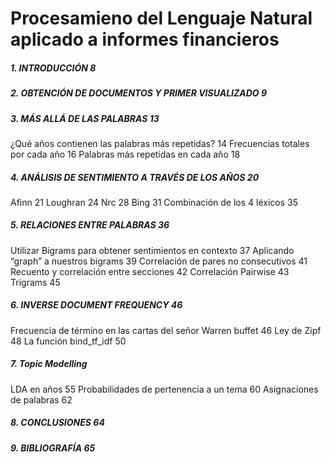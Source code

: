 # Procesamieno del Lenguaje Natural aplicado a informes financieros

##### 1.	INTRODUCCIÓN	8
##### 2.	OBTENCIÓN DE DOCUMENTOS Y PRIMER VISUALIZADO	9
##### 3.	MÁS ALLÁ DE LAS PALABRAS	13
 ¿Qué años contienen las palabras más repetidas?	14
 Frecuencias totales por cada año	16
 Palabras más repetidas en cada año	18
##### 4.	ANÁLISIS DE SENTIMIENTO A TRAVÉS DE LOS AÑOS	20
 Afinn	21
 Loughran	24
 Nrc	28
 Bing	31
 Combinación de los 4 léxicos	35
##### 5.	RELACIONES ENTRE PALABRAS	36
 Utilizar Bigrams para obtener sentimientos en contexto	37
 Aplicando “graph” a nuestros bigrams	39
 Correlación de pares no consecutivos	41
   Recuento y correlación entre secciones	42
   Correlación Pairwise	43
 Trigrams	45
##### 6.	INVERSE DOCUMENT FREQUENCY	46
 Frecuencia de término en las cartas del señor Warren buffet	46
 Ley de Zipf	48
 La función bind_tf_idf	50
##### 7. Topic Modelling
 LDA en años	55
 Probabilidades de pertenencia a un tema	60
 Asignaciones de palabras	62
##### 8.	CONCLUSIONES	64
##### 9.	BIBLIOGRAFÍA	65

